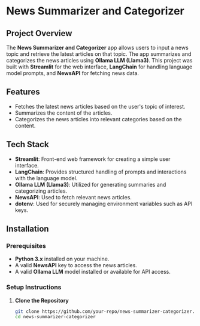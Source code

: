 # News Summarizer and Categorizer

## Project Overview

The **News Summarizer and Categorizer** app allows users to input a news topic and retrieve the latest articles on that topic. The app summarizes and categorizes the news articles using **Ollama LLM (Llama3)**. This project was built with **Streamlit** for the web interface, **LangChain** for handling language model prompts, and **NewsAPI** for fetching news data.

## Features

- Fetches the latest news articles based on the user's topic of interest.
- Summarizes the content of the articles.
- Categorizes the news articles into relevant categories based on the content.

## Tech Stack

- **Streamlit**: Front-end web framework for creating a simple user interface.
- **LangChain**: Provides structured handling of prompts and interactions with the language model.
- **Ollama LLM (Llama3)**: Utilized for generating summaries and categorizing articles.
- **NewsAPI**: Used to fetch relevant news articles.
- **dotenv**: Used for securely managing environment variables such as API keys.

## Installation

### Prerequisites

- **Python 3.x** installed on your machine.
- A valid **NewsAPI** key to access the news articles.
- A valid **Ollama LLM** model installed or available for API access.

### Setup Instructions

1. **Clone the Repository**

   ```bash
   git clone https://github.com/your-repo/news-summarizer-categorizer.git
   cd news-summarizer-categorizer

